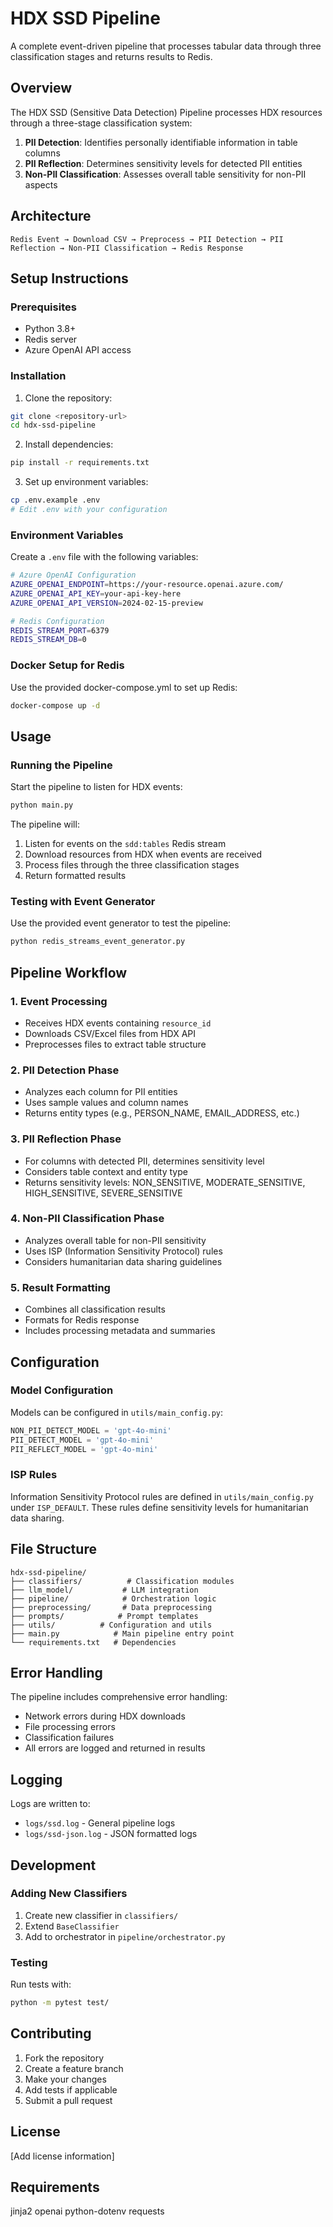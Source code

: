 # HDX SSD Pipeline

A complete event-driven pipeline that processes tabular data through three classification stages and returns results to Redis.

## Overview

The HDX SSD (Sensitive Data Detection) Pipeline processes HDX resources through a three-stage classification system:

1. **PII Detection**: Identifies personally identifiable information in table columns
2. **PII Reflection**: Determines sensitivity levels for detected PII entities
3. **Non-PII Classification**: Assesses overall table sensitivity for non-PII aspects

## Architecture

```
Redis Event → Download CSV → Preprocess → PII Detection → PII Reflection → Non-PII Classification → Redis Response
```

## Setup Instructions

### Prerequisites

- Python 3.8+
- Redis server
- Azure OpenAI API access

### Installation

1. Clone the repository:
```bash
git clone <repository-url>
cd hdx-ssd-pipeline
```

2. Install dependencies:
```bash
pip install -r requirements.txt
```

3. Set up environment variables:
```bash
cp .env.example .env
# Edit .env with your configuration
```

### Environment Variables

Create a `.env` file with the following variables:

```bash
# Azure OpenAI Configuration
AZURE_OPENAI_ENDPOINT=https://your-resource.openai.azure.com/
AZURE_OPENAI_API_KEY=your-api-key-here
AZURE_OPENAI_API_VERSION=2024-02-15-preview

# Redis Configuration
REDIS_STREAM_PORT=6379
REDIS_STREAM_DB=0
```

### Docker Setup for Redis

Use the provided docker-compose.yml to set up Redis:

```bash
docker-compose up -d
```

## Usage

### Running the Pipeline

Start the pipeline to listen for HDX events:

```bash
python main.py
```

The pipeline will:
1. Listen for events on the `sdd:tables` Redis stream
2. Download resources from HDX when events are received
3. Process files through the three classification stages
4. Return formatted results

### Testing with Event Generator

Use the provided event generator to test the pipeline:

```bash
python redis_streams_event_generator.py
```

## Pipeline Workflow

### 1. Event Processing
- Receives HDX events containing `resource_id`
- Downloads CSV/Excel files from HDX API
- Preprocesses files to extract table structure

### 2. PII Detection Phase
- Analyzes each column for PII entities
- Uses sample values and column names
- Returns entity types (e.g., PERSON_NAME, EMAIL_ADDRESS, etc.)

### 3. PII Reflection Phase
- For columns with detected PII, determines sensitivity level
- Considers table context and entity type
- Returns sensitivity levels: NON_SENSITIVE, MODERATE_SENSITIVE, HIGH_SENSITIVE, SEVERE_SENSITIVE

### 4. Non-PII Classification Phase
- Analyzes overall table for non-PII sensitivity
- Uses ISP (Information Sensitivity Protocol) rules
- Considers humanitarian data sharing guidelines

### 5. Result Formatting
- Combines all classification results
- Formats for Redis response
- Includes processing metadata and summaries

## Configuration

### Model Configuration

Models can be configured in `utils/main_config.py`:

```python
NON_PII_DETECT_MODEL = 'gpt-4o-mini'
PII_DETECT_MODEL = 'gpt-4o-mini'
PII_REFLECT_MODEL = 'gpt-4o-mini'
```

### ISP Rules

Information Sensitivity Protocol rules are defined in `utils/main_config.py` under `ISP_DEFAULT`. These rules define sensitivity levels for humanitarian data sharing.

## File Structure

```
hdx-ssd-pipeline/
├── classifiers/          # Classification modules
├── llm_model/           # LLM integration
├── pipeline/            # Orchestration logic
├── preprocessing/       # Data preprocessing
├── prompts/            # Prompt templates
├── utils/          # Configuration and utils
├── main.py            # Main pipeline entry point
└── requirements.txt   # Dependencies
```

## Error Handling

The pipeline includes comprehensive error handling:

- Network errors during HDX downloads
- File processing errors
- Classification failures
- All errors are logged and returned in results

## Logging

Logs are written to:
- `logs/ssd.log` - General pipeline logs
- `logs/ssd-json.log` - JSON formatted logs

## Development

### Adding New Classifiers

1. Create new classifier in `classifiers/`
2. Extend `BaseClassifier`
3. Add to orchestrator in `pipeline/orchestrator.py`

### Testing

Run tests with:
```bash
python -m pytest test/
```

## Contributing

1. Fork the repository
2. Create a feature branch
3. Make your changes
4. Add tests if applicable
5. Submit a pull request

## License

[Add license information]

## Requirements
jinja2
openai
python-dotenv
requests